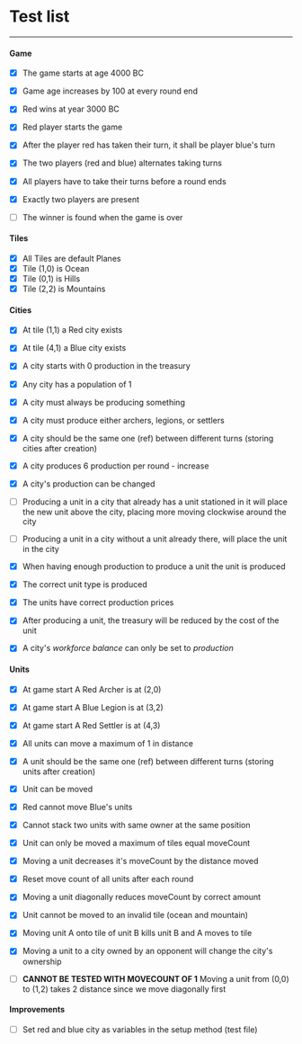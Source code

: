 # Test list
---

#### Game
- [x] The game starts at age 4000 BC
- [x] Game age increases by 100 at every round end
- [x] Red wins at year 3000 BC
- [x] Red player starts the game
- [x] After the player red has taken their turn, it shall be player blue's turn
- [x] The two players (red and blue) alternates taking turns
- [x] All players have to take their turns before a round ends
- [x] Exactly two players are present
- [ ] The winner is found when the game is over


#### Tiles
- [x] All Tiles are default Planes
- [x] Tile (1,0) is Ocean
- [x] Tile (0,1) is Hills
- [x] Tile (2,2) is Mountains

#### Cities
- [x] At tile (1,1) a Red city exists
- [x] At tile (4,1) a Blue city exists
- [x] A city starts with 0 production in the treasury
- [x] Any city has a population of 1
- [x] A city must always be producing something
- [x] A city must produce either archers, legions, or settlers
- [x] A city should be the same one (ref) between different turns (storing cities after creation)
- [x] A city produces 6 production per round - increase
- [x] A city's production can be changed
- [ ] Producing a unit in a city that already has a unit stationed in it will place the new unit above the city, placing more moving clockwise around the city
- [ ] Producing a unit in a city without a unit already there, will place the unit in the city
- [x] When having enough production to produce a unit the unit is produced 
- [x] The correct unit type is produced
- [x] The units have correct production prices
- [x] After producing a unit, the treasury will be reduced by the cost of the unit
- [x] A city's _workforce balance_ can only be set to _production_


#### Units
- [x] At game start A Red Archer is at (2,0)
- [x] At game start A Blue Legion is at (3,2)
- [x] At game start A Red Settler is at (4,3)
- [x] All units can move a maximum of 1 in distance
- [x] A unit should be the same one (ref) between different turns (storing units after creation)
- [x] Unit can be moved
- [x] Red cannot move Blue's units
- [x] Cannot stack two units with same owner at the same position
- [x] Unit can only be moved a maximum of tiles equal moveCount
- [x] Moving a unit decreases it's moveCount by the distance moved
- [x] Reset move count of all units after each round 
- [x] Moving a unit diagonally reduces moveCount by correct amount
- [x] Unit cannot be moved to an invalid tile (ocean and mountain)
- [x] Moving unit A onto tile of unit B kills unit B and A moves to tile
- [x] Moving a unit to a city owned by an opponent will change the city's ownership

- [ ] **CANNOT BE TESTED WITH MOVECOUNT OF 1** Moving a unit from (0,0) to (1,2) takes 2 distance since we move diagonally first


#### Improvements
- [ ] Set red and blue city as variables in the setup method (test file)